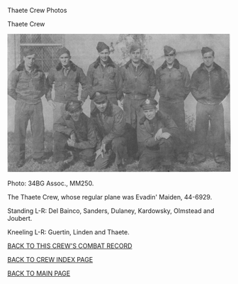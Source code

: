 
Thaete Crew Photos






 




Thaete Crew  
  

![](Thaete.jpg)  

Photo: 34BG Assoc., MM250.  

The Thaete Crew, whose regular plane was Evadin' Maiden, 44-6929.  

Standing L-R: Del Bainco, Sanders, Dulaney, Kardowsky, Olmstead and Joubert.  

Kneeling L-R: Guertin, Linden and Thaete.  
  

[BACK TO THIS CREW'S COMBAT RECORD](crews/Thaete.md)  

[BACK TO CREW INDEX PAGE](000crews.md)  

[BACK TO MAIN PAGE](index.html)


